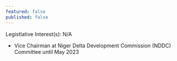 ```yaml
---
featured: false
published: false
---
```

Legistlative Interest(s): N/A

* Vice Chairman at Niger Delta Development Commission (NDDC) Committee until May 2023